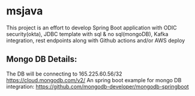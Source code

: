 # msjava

This project is an effort to develop Spring Boot application with ODIC security(okta), JDBC template with sql & no sql(mongoDB), Kafka integration, rest endpoints along with Github actions and/or AWS deploy


## Mongo DB Details:
The DB will be connecting to 165.225.60.56/32
https://cloud.mongodb.com/v2/
An spring boot example for mongo DB integration:
https://github.com/mongodb-developer/mongodb-springboot
